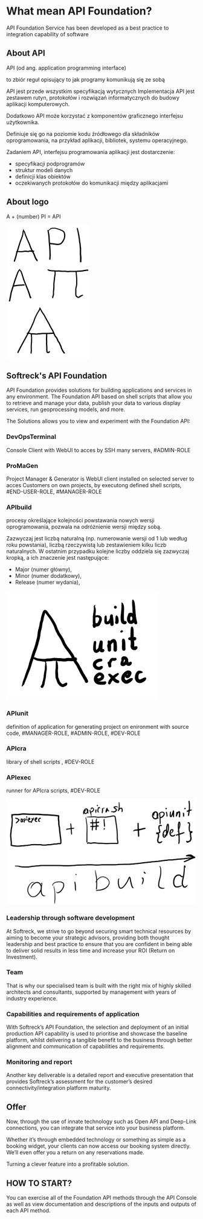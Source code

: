 # What mean API Foundation?

API Foundation Service has been developed as a best practice to integration capability of software

## About API

API (od ang. application programming interface) 

to zbiór reguł opisujący to jak programy komunikują się ze sobą

API jest przede wszystkim specyfikacją wytycznych
Implementacja API jest zestawem rutyn, protokołów i rozwiązań informatycznych do budowy aplikacji komputerowych.

Dodatkowo API może korzystać z komponentów graficznego interfejsu użytkownika. 

Definiuje się go na poziomie kodu źródłowego dla składników oprogramowania, na przykład aplikacji, bibliotek, systemu operacyjnego. 

Zadaniem API, interfejsu programowania aplikacji jest dostarczenie:
  + specyfikacji podprogramów
  + struktur modeli danych
  + definicji klas obiektów
  + oczekiwanych protokołów do komunikacji między aplikacjami
  
## About logo

A + (number) PI = API

![API logo](API.png)
## Softreck's API Foundation

API Foundation provides solutions for building applications and services in any environment.
The Foundation API based on shell scripts that allow you to retrieve and manage your data, publish your data to various display services, run geoprocessing models, and more.

The Solutions allows you to view and experiment with the Foundation API:

### DevOpsTerminal
Console Client with WebUI to acces by SSH many servers, #ADMIN-ROLE

### ProMaGen
Project Manager & Generator is WebUI client installed on selected server to acces Customers on own projects, by executong defined shell scripts, #END-USER-ROLE, #MANAGER-ROLE




### APIbuild
procesy określające kolejności powstawania nowych wersji oprogramowania, pozwala na odróżnienie wersji między sobą. 

Zazwyczaj jest liczbą naturalną (np. numerowanie wersji od 1 lub według roku powstania), liczbą rzeczywistą lub zestawieniem kilku liczb naturalnych. W ostatnim przypadku kolejne liczby oddziela się zazwyczaj kropką, a ich znaczenie jest następujące:
+ Major (numer główny),
+ Minor (numer dodatkowy),
+ Release (numer wydania),

![Apibuild1](apibuild1.png)

### APIunit
definition of application for generating project on enironment with source code, #MANAGER-ROLE, #ADMIN-ROLE, #DEV-ROLE

### APIcra
library of shell scripts , #DEV-ROLE

### APIexec
runner for APIcra scripts, #DEV-ROLE

![Apibuild2](apibuild2.png)



### Leadership through software development
At Softreck, we strive to go beyond securing smart technical resources by aiming to become your strategic advisors, providing both thought leadership and best practice to ensure that you are confident in being able to deliver solid results in less time and increase your ROI (Return on Investment).

### Team
That is why our specialised team is built with the right mix of highly skilled architects and consultants, supported by management with years of industry experience.

### Capabilities and requirements of application
With Softreck’s API Foundation, the selection and deployment of an initial production API capability is used to prioritise and showcase the baseline platform, whilst delivering a tangible benefit to the business through better alignment and communication of capabilities and requirements.

### Monitoring and report
Another key deliverable is a detailed report and executive presentation that provides Softreck’s assessment for the customer’s desired connectivity/integration platform maturity. 

## Offer

Now, through the use of innate technology such as Open API and Deep-Link connections, you can integrate that service into your business platform.

Whether it’s through embedded technology or something as simple as a booking widget, your clients can now access our booking system directly. 
We’ll even offer you a return on any reservations made.

Turning a clever feature into a profitable solution.


## HOW TO START?
You can exercise all of the Foundation API methods through the API Console as well as view documentation and descriptions of the inputs and outputs of each API method. 
